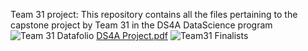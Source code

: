 Team 31 project:
This repository contains all the files pertaining to the capstone project by  Team 31 in the DS4A DataScience program
![Team 31 Datafolio](https://github.com/alihussein1779/DS4A_Capstone/assets/83554714/39a9e923-22e3-47bc-9aa3-5b0651f81c2d)
[DS4A Project.pdf](https://github.com/alihussein1779/DS4A_Capstone/files/12665441/DS4A.Project.pdf)
![Team31 Finalists](https://github.com/alihussein1779/DS4A_Capstone/assets/83554714/f94c0929-b97c-4986-a69a-deae6455e8b3)
